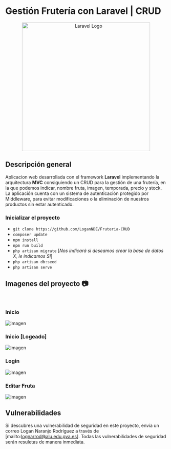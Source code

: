 # Gestión Frutería con Laravel | CRUD

<p align="center"><a href="https://laravel.com" target="_blank"><img src="https://raw.githubusercontent.com/laravel/art/master/logo-lockup/5%20SVG/2%20CMYK/1%20Full%20Color/laravel-logolockup-cmyk-red.svg" width="400" alt="Laravel Logo"></a></p>

## Descripción general
Aplicacion web desarrollada con el framework <b>Laravel</b> implementando la arquitectura <b>MVC</b> consiguiendo un CRUD para la gestión de una frutería, en la que podemos indicar, nombre fruta, imagen, temporada, precio y stock. La aplicación cuenta con un sistema de autenticación protegido por Middleware, para evitar modificaciones o la eliminación de nuestros productos sin estar autenticado.

### Inicializar el proyecto
- `git clone https://github.com/LoganNDE/Fruteria-CRUD`
- `composer update`
- `npm install`
- `npm run build`
- `php artisan migrate` [_Nos indicará si deseamos crear la base de datos X, le indicamos SI_]
- `php artisan db:seed`
- `php artisan serve`

## Imagenes del proyecto 📷
<br>

### Inicio
![imagen](https://github.com/user-attachments/assets/3e9113d4-fd13-43d1-94b1-c7637afe1e16)

### Inicio [Logeado]
![imagen](https://github.com/user-attachments/assets/dc9195cf-2093-4d01-af67-6e3520f3396d)

### Login
![imagen](https://github.com/user-attachments/assets/af7dd134-0814-43d9-8b05-c31988aaedb9)

### Editar Fruta
![imagen](https://github.com/user-attachments/assets/e0c59dca-944b-4c6c-8df9-bc7819991664)

## Vulnerabilidades
Si descubres una vulnerabilidad de seguridad en este proyecto, envía un correo Logan Naranjo Rodríguez a través de [mailto:lognarrod@alu.edu.gva.es]. Todas las vulnerabilidades de seguridad serán resuletas de manera inmediata.
